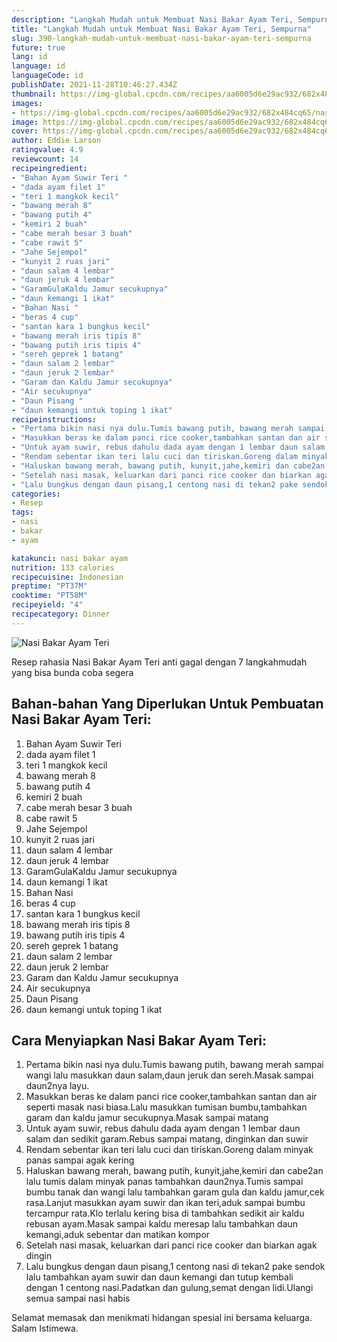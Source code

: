 ```yaml
---
description: "Langkah Mudah untuk Membuat Nasi Bakar Ayam Teri, Sempurna"
title: "Langkah Mudah untuk Membuat Nasi Bakar Ayam Teri, Sempurna"
slug: 390-langkah-mudah-untuk-membuat-nasi-bakar-ayam-teri-sempurna
future: true
lang: id
language: id
languageCode: id
publishDate: 2021-11-28T10:46:27.434Z 
thumbnail: https://img-global.cpcdn.com/recipes/aa6005d6e29ac932/682x484cq65/nasi-bakar-ayam-teri-foto-resep-utama.png
images:
- https://img-global.cpcdn.com/recipes/aa6005d6e29ac932/682x484cq65/nasi-bakar-ayam-teri-foto-resep-utama.png
image: https://img-global.cpcdn.com/recipes/aa6005d6e29ac932/682x484cq65/nasi-bakar-ayam-teri-foto-resep-utama.png
cover: https://img-global.cpcdn.com/recipes/aa6005d6e29ac932/682x484cq65/nasi-bakar-ayam-teri-foto-resep-utama.png
author: Eddie Larson
ratingvalue: 4.9
reviewcount: 14
recipeingredient:
- "Bahan Ayam Suwir Teri "
- "dada ayam filet 1"
- "teri 1 mangkok kecil"
- "bawang merah 8"
- "bawang putih 4"
- "kemiri 2 buah"
- "cabe merah besar 3 buah"
- "cabe rawit 5"
- "Jahe Sejempol"
- "kunyit 2 ruas jari"
- "daun salam 4 lembar"
- "daun jeruk 4 lembar"
- "GaramGulaKaldu Jamur secukupnya"
- "daun kemangi 1 ikat"
- "Bahan Nasi "
- "beras 4 cup"
- "santan kara 1 bungkus kecil"
- "bawang merah iris tipis 8"
- "bawang putih iris tipis 4"
- "sereh geprek 1 batang"
- "daun salam 2 lembar"
- "daun jeruk 2 lembar"
- "Garam dan Kaldu Jamur secukupnya"
- "Air secukupnya"
- "Daun Pisang "
- "daun kemangi untuk toping 1 ikat"
recipeinstructions:
- "Pertama bikin nasi nya dulu.Tumis bawang putih, bawang merah sampai wangi lalu masukkan daun salam,daun jeruk dan sereh.Masak sampai daun2nya layu."
- "Masukkan beras ke dalam panci rice cooker,tambahkan santan dan air seperti masak nasi biasa.Lalu masukkan tumisan bumbu,tambahkan garam dan kaldu jamur secukupnya.Masak sampai matang"
- "Untuk ayam suwir, rebus dahulu dada ayam dengan 1 lembar daun salam dan sedikit garam.Rebus sampai matang, dinginkan dan suwir"
- "Rendam sebentar ikan teri lalu cuci dan tiriskan.Goreng dalam minyak panas sampai agak kering"
- "Haluskan bawang merah, bawang putih, kunyit,jahe,kemiri dan cabe2an lalu tumis dalam minyak panas tambahkan daun2nya.Tumis sampai bumbu tanak dan wangi lalu tambahkan garam gula dan kaldu jamur,cek rasa.Lanjut masukkan ayam suwir dan ikan teri,aduk sampai bumbu tercampur rata.Klo terlalu kering bisa di tambahkan sedikit air kaldu rebusan ayam.Masak sampai kaldu meresap lalu tambahkan daun kemangi,aduk sebentar dan matikan kompor"
- "Setelah nasi masak, keluarkan dari panci rice cooker dan biarkan agak dingin"
- "Lalu bungkus dengan daun pisang,1 centong nasi di tekan2 pake sendok lalu tambahkan ayam suwir dan daun kemangi dan tutup kembali dengan 1 centong nasi.Padatkan dan gulung,semat dengan lidi.Ulangi semua sampai nasi habis"
categories:
- Resep
tags:
- nasi
- bakar
- ayam

katakunci: nasi bakar ayam 
nutrition: 133 calories
recipecuisine: Indonesian
preptime: "PT37M"
cooktime: "PT58M"
recipeyield: "4"
recipecategory: Dinner
---
```



![Nasi Bakar Ayam Teri](https://img-global.cpcdn.com/recipes/aa6005d6e29ac932/682x484cq65/nasi-bakar-ayam-teri-foto-resep-utama.png)

Resep rahasia Nasi Bakar Ayam Teri  anti gagal dengan 7 langkahmudah yang bisa bunda coba segera

<!--inarticleads1-->

## Bahan-bahan Yang Diperlukan Untuk Pembuatan Nasi Bakar Ayam Teri:

1. Bahan Ayam Suwir Teri 
1. dada ayam filet 1
1. teri 1 mangkok kecil
1. bawang merah 8
1. bawang putih 4
1. kemiri 2 buah
1. cabe merah besar 3 buah
1. cabe rawit 5
1. Jahe Sejempol
1. kunyit 2 ruas jari
1. daun salam 4 lembar
1. daun jeruk 4 lembar
1. GaramGulaKaldu Jamur secukupnya
1. daun kemangi 1 ikat
1. Bahan Nasi 
1. beras 4 cup
1. santan kara 1 bungkus kecil
1. bawang merah iris tipis 8
1. bawang putih iris tipis 4
1. sereh geprek 1 batang
1. daun salam 2 lembar
1. daun jeruk 2 lembar
1. Garam dan Kaldu Jamur secukupnya
1. Air secukupnya
1. Daun Pisang 
1. daun kemangi untuk toping 1 ikat



<!--inarticleads2-->

## Cara Menyiapkan Nasi Bakar Ayam Teri:

1. Pertama bikin nasi nya dulu.Tumis bawang putih, bawang merah sampai wangi lalu masukkan daun salam,daun jeruk dan sereh.Masak sampai daun2nya layu.
1. Masukkan beras ke dalam panci rice cooker,tambahkan santan dan air seperti masak nasi biasa.Lalu masukkan tumisan bumbu,tambahkan garam dan kaldu jamur secukupnya.Masak sampai matang
1. Untuk ayam suwir, rebus dahulu dada ayam dengan 1 lembar daun salam dan sedikit garam.Rebus sampai matang, dinginkan dan suwir
1. Rendam sebentar ikan teri lalu cuci dan tiriskan.Goreng dalam minyak panas sampai agak kering
1. Haluskan bawang merah, bawang putih, kunyit,jahe,kemiri dan cabe2an lalu tumis dalam minyak panas tambahkan daun2nya.Tumis sampai bumbu tanak dan wangi lalu tambahkan garam gula dan kaldu jamur,cek rasa.Lanjut masukkan ayam suwir dan ikan teri,aduk sampai bumbu tercampur rata.Klo terlalu kering bisa di tambahkan sedikit air kaldu rebusan ayam.Masak sampai kaldu meresap lalu tambahkan daun kemangi,aduk sebentar dan matikan kompor
1. Setelah nasi masak, keluarkan dari panci rice cooker dan biarkan agak dingin
1. Lalu bungkus dengan daun pisang,1 centong nasi di tekan2 pake sendok lalu tambahkan ayam suwir dan daun kemangi dan tutup kembali dengan 1 centong nasi.Padatkan dan gulung,semat dengan lidi.Ulangi semua sampai nasi habis




Selamat memasak dan menikmati hidangan spesial ini bersama keluarga. Salam Istimewa.
